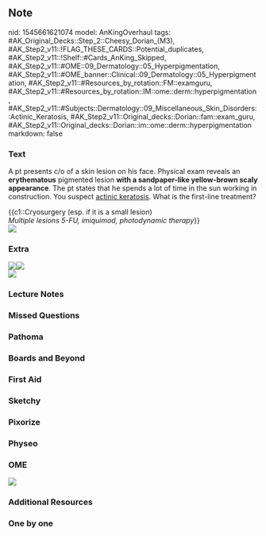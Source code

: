 ## Note
nid: 1545661621074
model: AnKingOverhaul
tags: #AK_Original_Decks::Step_2::Cheesy_Dorian_(M3), #AK_Step2_v11::!FLAG_THESE_CARDS::Potential_duplicates, #AK_Step2_v11::!Shelf::#Cards_AnKing_Skipped, #AK_Step2_v11::#OME::09_Dermatology::05_Hyperpigmentation, #AK_Step2_v11::#OME_banner::Clinical::09_Dermatology::05_Hyperpigmentation, #AK_Step2_v11::#Resources_by_rotation::FM::examguru, #AK_Step2_v11::#Resources_by_rotation::IM::ome::derm::hyperpigmentation, #AK_Step2_v11::#Subjects::Dermatology::09_Miscellaneous_Skin_Disorders::Actinic_Keratosis, #AK_Step2_v11::Original_decks::Dorian::fam::exam_guru, #AK_Step2_v11::Original_decks::Dorian::im::ome::derm::hyperpigmentation
markdown: false

### Text
A pt presents c/o of a skin lesion on his face. Physical exam
reveals an <b>erythematous</b> pigmented lesion <b>with a
sandpaper-like yellow-brown scaly appearance</b>. The pt states
that he spends a lot of time in the sun working in construction.
You suspect <u>actinic keratosis</u>. What is the first-line
treatment?
<div>
  {{c1::Cryosurgery (esp. if it is a small lesion)
</div><i>Multiple lesions 5-FU, imiquimod, photodynamic
therapy</i>}}
<div><img src="big_54106abfc6a5f.jpg"></div>

### Extra
<div>
  <span style="font-style: italic;"><img src=
  "paste-97989678858243.jpg"><img src=
  "paste-102009768247299.jpg"></span>
</div>
<div>
  <span style="font-style: italic;"><img src=
  "big_5769bf9d0b0df.jpg"></span>
</div>

### Lecture Notes


### Missed Questions


### Pathoma


### Boards and Beyond


### First Aid


### Sketchy


### Pixorize


### Physeo


### OME
<div class="ome-widget">
  <a href=
  "https://onlinemeded.org/spa/dermatology/hyperpigmentation/acquire?ref=anki">
  <img src="_OME_AnkiFlashcards_Lesson_6.png"></a>
</div>

### Additional Resources


### One by one

